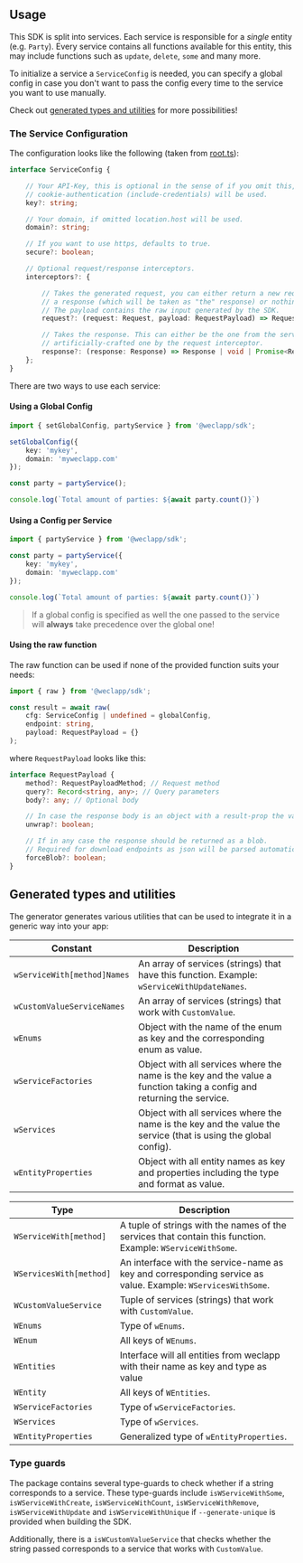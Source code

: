 ## Usage

This SDK is split into services. Each service is responsible for a _single_ entity (e.g. `Party`). Every service contains all functions available for this
entity, this may include functions such as `update`, `delete`, `some` and many more.

To initialize a service a `ServiceConfig` is needed, you can specify a global config in case you don't want to pass the config every time to the service you
want to use manually.

Check out [generated types and utilities](#generated-types-and-utilities) for more possibilities!

### The Service Configuration

The configuration looks like the following (taken from [root.ts](/src/generator/01-base/static/root.ts.txt)):

```ts
interface ServiceConfig {

    // Your API-Key, this is optional in the sense of if you omit this, and you're in a browser, the
    // cookie-authentication (include-credentials) will be used.
    key?: string;

    // Your domain, if omitted location.host will be used.
    domain?: string;

    // If you want to use https, defaults to true.
    secure?: boolean;

    // Optional request/response interceptors.
    interceptors?: {

        // Takes the generated request, you can either return a new request,
        // a response (which will be taken as "the" response) or nothing.
        // The payload contains the raw input generated by the SDK.
        request?: (request: Request, payload: RequestPayload) => Request | Response | void | Promise<Request | Response | void>;

        // Takes the response. This can either be the one from the server or an 
        // artificially-crafted one by the request interceptor.
        response?: (response: Response) => Response | void | Promise<Response | void>;
    };
}
```

There are two ways to use each service:

#### Using a Global Config

```ts
import { setGlobalConfig, partyService } from '@weclapp/sdk';

setGlobalConfig({
    key: 'mykey',
    domain: 'myweclapp.com'
});

const party = partyService();

console.log(`Total amount of parties: ${await party.count()}`)
```

#### Using a Config per Service

```ts
import { partyService } from '@weclapp/sdk';

const party = partyService({
    key: 'mykey',
    domain: 'myweclapp.com'
});

console.log(`Total amount of parties: ${await party.count()}`)
```

> If a global config is specified as well the one passed to the service will **always** take precedence over the global one!

#### Using the raw function

The raw function can be used if none of the provided function suits your needs:

```ts
import { raw } from '@weclapp/sdk';

const result = await raw(
    cfg: ServiceConfig | undefined = globalConfig,
    endpoint: string,
    payload: RequestPayload = {}
);
```

where `RequestPayload` looks like this:

```ts
interface RequestPayload {
    method?: RequestPayloadMethod; // Request method
    query?: Record<string, any>; // Query parameters
    body?: any; // Optional body

    // In case the response body is an object with a result-prop the value will be extracted
    unwrap?: boolean;

    // If in any case the response should be returned as a blob.
    // Required for download endpoints as json will be parsed automatically.
    forceBlob?: boolean;
}
```

## Generated types and utilities

The generator generates various utilities that can be used to integrate it in a generic way into your app:

| Constant                    | Description                                                                                                            |
|-----------------------------|------------------------------------------------------------------------------------------------------------------------|
| `wServiceWith[method]Names` | An array of services (strings) that have this function. Example: `wServiceWithUpdateNames`.                            |
| `wCustomValueServiceNames`  | An array of services (strings) that work with `CustomValue`.                                                           |
| `wEnums`                    | Object with the name of the enum as key and the corresponding enum as value.                                           |
| `wServiceFactories`         | Object with all services where the name is the key and the value a function taking a config and returning the service. |
| `wServices`                 | Object with all services where the name is the key and the value the service (that is using the global config).        |
| `wEntityProperties`         | Object with all entity names as key and properties including the type and format as value.                             |


| Type                    | Description                                                                                                 |
|-------------------------|-------------------------------------------------------------------------------------------------------------|
| `WServiceWith[method]`  | A tuple of strings with the names of the services that contain this function. Example: `WServiceWithSome`.  |
| `WServicesWith[method]` | An interface with the service-name as key and corresponding service as value. Example: `WServicesWithSome`. |
| `WCustomValueService`   | Tuple of services (strings) that work with `CustomValue`.                                                   |
| `WEnums`                | Type of `wEnums`.                                                                                           |
| `WEnum`                 | All keys of `WEnums`.                                                                                       |
| `WEntities`             | Interface will all entities from weclapp with their name as key and type as value                           |
| `WEntity`               | All keys of `WEntities`.                                                                                    |
| `WServiceFactories`     | Type of `wServiceFactories`.                                                                                |
| `WServices`             | Type of `wServices`.                                                                                        |
| `WEntityProperties`     | Generalized type of `wEntityProperties`.                                                                    |


### Type guards

The package contains several type-guards to check whether if a string corresponds to a service.
These type-guards include `isWServiceWithSome`, `isWServiceWithCreate`, `isWServiceWithCount`, `isWServiceWithRemove`, `isWServiceWithUpdate` and `isWServiceWithUnique` if `--generate-unique` is provided when building the SDK.

Additionally, there is a `isWCustomValueService` that checks whether the string passed corresponds to a service that works with `CustomValue`.